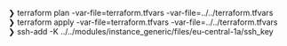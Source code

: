 ❯ terraform plan -var-file=terraform.tfvars -var-file=../../terraform.tfvars  
❯ terraform apply -var-file=terraform.tfvars -var-file=../../terraform.tfvars  
❯ ssh-add -K ../../modules/instance_generic/files/eu-central-1a/ssh_key  
